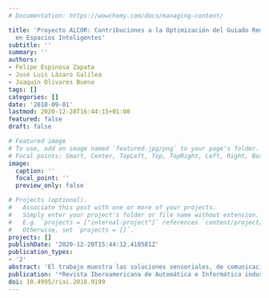 ```yaml
---
# Documentation: https://wowchemy.com/docs/managing-content/

title: 'Proyecto ALCOR: Contribuciones a la Optimización del Guiado Remoto de Robots
  en Espacios Inteligentes'
subtitle: ''
summary: ''
authors:
- Felipe Espinosa Zapata
- José Luis Lázaro Galilea
- Joaquín Olivares Bueno
tags: []
categories: []
date: '2018-09-01'
lastmod: 2020-12-28T16:44:15+01:00
featured: false
draft: false

# Featured image
# To use, add an image named `featured.jpg/png` to your page's folder.
# Focal points: Smart, Center, TopLeft, Top, TopRight, Left, Right, BottomLeft, Bottom, BottomRight.
image:
  caption: ''
  focal_point: ''
  preview_only: false

# Projects (optional).
#   Associate this post with one or more of your projects.
#   Simply enter your project's folder or file name without extension.
#   E.g. `projects = ["internal-project"]` references `content/project/deep-learning/index.md`.
#   Otherwise, set `projects = []`.
projects: []
publishDate: '2020-12-28T15:44:12.410581Z'
publication_types:
- '2'
abstract: 'El trabajo muestra las soluciones sensoriales, de comunicaciones y control, al guiado remoto de robots en entornos inteligentes derivadas del proyecto ALCOR. En este tipo de aplicaciones la optimización de los recursos compartidos, especialmente los relacionados con la autonomía energética y con la utilización del canal inalámbrico, sigue siendo un reto. Las principales aportaciones del proyecto son: a) desarrollo de unidades sensoriales basadas en infrarrojos con precisión centimétrica en la localización de la fuente emisora y tiempos de respuesta de milisegundos; b) soluciones de comunicación inalámbrica que mejoran el enrutamiento de información y la homogeneización en el tráfico de red; y c) soluciones de control y estimación basadas en eventos con mecanismos independientes de actuación sobre la unidad móvil y de petición de medidas al módulo sensorial. Para las pruebas experimentales se ha utilizado el robot comercial P3-DX.'
publication: '*Revista Iberoamericana de Automática e Informática industrial*'
doi: 10.4995/riai.2018.9199
---
```

